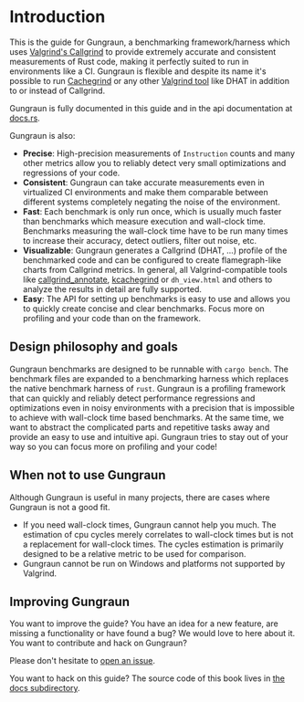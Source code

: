 # Introduction

This is the guide for Gungraun, a benchmarking framework/harness which uses
[Valgrind's Callgrind](https://valgrind.org/docs/manual/cl-manual.html) to
provide extremely accurate and consistent measurements of Rust code, making it
perfectly suited to run in environments like a CI. Gungraun is flexible and
despite its name it's possible to run [Cachegrind](./cachegrind.md) or any other
[Valgrind tool](./tools.md) like DHAT in addition to or instead of Callgrind.

Gungraun is fully documented in this guide and in the api documentation at
[docs.rs](https://docs.rs/iai-callgrind/0.16.1/iai_callgrind/).

Gungraun is also:

- __Precise__: High-precision measurements of `Instruction` counts and many
  other metrics allow you to reliably detect very small optimizations and
  regressions of your code.
- __Consistent__: Gungraun can take accurate measurements even in
  virtualized CI environments and make them comparable between different systems
  completely negating the noise of the environment.
- __Fast__: Each benchmark is only run once, which is usually much faster than
  benchmarks which measure execution and wall-clock time. Benchmarks measuring
  the wall-clock time have to be run many times to increase their accuracy,
  detect outliers, filter out noise, etc.
- __Visualizable__: Gungraun generates a Callgrind (DHAT, ...) profile of
  the benchmarked code and can be configured to create flamegraph-like charts
  from Callgrind metrics. In general, all Valgrind-compatible tools like
  [callgrind_annotate](https://valgrind.org/docs/manual/cl-manual.html#cl-manual.callgrind_annotate-options),
  [kcachegrind](https://kcachegrind.github.io/html/Home.html) or `dh_view.html`
  and others to analyze the results in detail are fully supported.
- __Easy__: The API for setting up benchmarks is easy to use and allows you to
  quickly create concise and clear benchmarks. Focus more on profiling and your
  code than on the framework.

## Design philosophy and goals

Gungraun benchmarks are designed to be runnable with `cargo bench`. The
benchmark files are expanded to a benchmarking harness which replaces the native
benchmark harness of `rust`. Gungraun is a profiling framework that can
quickly and reliably detect performance regressions and optimizations even in
noisy environments with a precision that is impossible to achieve with
wall-clock time based benchmarks. At the same time, we want to abstract the
complicated parts and repetitive tasks away and provide an easy to use and
intuitive api. Gungraun tries to stay out of your way so you can focus more
on profiling and your code!

## When not to use Gungraun

Although Gungraun is useful in many projects, there are cases where
Gungraun is not a good fit.

- If you need wall-clock times, Gungraun cannot help you much. The
  estimation of cpu cycles merely correlates to wall-clock times but is not a
  replacement for wall-clock times. The cycles estimation is primarily designed
  to be a relative metric to be used for comparison.
- Gungraun cannot be run on Windows and platforms not supported by
  Valgrind.

## Improving Gungraun

You want to improve the guide? You have an idea for a new feature, are missing a
functionality or have found a bug? We would love to here about it. You want to
contribute and hack on Gungraun?

Please don't hesitate to [open an
issue](https://github.com/gungraun/gungraun/issues).

You want to hack on this guide? The source code of this book lives in [the docs
subdirectory](https://github.com/gungraun/gungraun/tree/main/docs).
